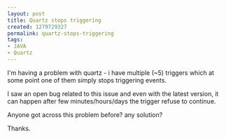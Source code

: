 ```yaml
---
layout: post
title: Quartz stops triggering
created: 1279729327
permalink: quartz-stops-triggering
tags:
- JAVA
- Quartz
---
```

<p>I'm having a problem with quartz - i have multiple (~5) triggers which at some point one of them simply stops triggering events.</p>
<p>I saw an open bug related to this issue and even with the latest version, it can happen after few minutes/hours/days the trigger refuse to continue.</p>
<p>Anyone got across this problem before? any solution?</p>
<p>Thanks.</p>
